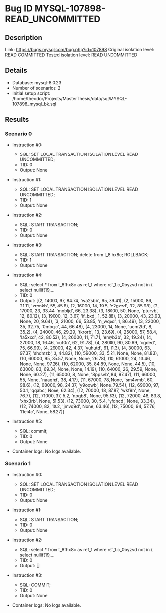 # Bug ID MYSQL-107898-READ_UNCOMMITTED

## Description

Link:                     https://bugs.mysql.com/bug.php?id=107898
Original isolation level: READ COMMITTED
Tested isolation level:   READ UNCOMMITTED


## Details
 * Database: mysql-8.0.23
 * Number of scenarios: 2
 * Initial setup script: /home/theodor/Projects/MasterThesis/data/sql/MYSQL-107898_mysql_bk.sql

## Results
### Scenario 0
 * Instruction #0:
     - SQL:  SET LOCAL TRANSACTION ISOLATION LEVEL READ UNCOMMITTED;
     - TID: 0
     - Output: None
 * Instruction #1:
     - SQL:  SET LOCAL TRANSACTION ISOLATION LEVEL READ UNCOMMITTED;
     - TID: 1
     - Output: None
 * Instruction #2:
     - SQL:  START TRANSACTION;
     - TID: 0
     - Output: None
 * Instruction #3:
     - SQL:  START TRANSACTION; delete from t_8fhx8c; ROLLBACK;
     - TID: 1
     - Output: None
 * Instruction #4:
     - SQL:  select * from t_8fhx8c as ref_1 where ref_1.c_0byzvd not in ( select nullif(19,...
     - TID: 0
     - Output: [(2, 14000, 97, 84.74, 'wa2sbb', 95, 89.41), (2, 15000, 86, 21.11, 'zronkb', 55, 45.8), (2, 16000, 14, 19.5, 'c2gzzd', 32, 85.98), (2, 17000, 23, 33.44, 'mobljd', 66, 23.38), (3, 18000, 50, None, 'pturvb', 12, 80.12), (3, 19000, 12, 3.67, 'if_bxd', 1, 52.88), (3, 20000, 43, 23.93, None, 20, 9.64), (3, 21000, 66, 53.85, 'n_wqod', 1, 86.49), (3, 22000, 35, 32.75, '0mbqjc', 44, 66.48), (4, 23000, 14, None, 'ucm2td', 8, 35.2), (4, 24000, 46, 29.29, 'tkrorb', 13, 23.69), (4, 25000, 57, 58.4, 'la5xxd', 42, 80.53), (4, 26000, 11, 71.71, 'emyb3b', 32, 19.24), (4, 27000, 18, 16.46, 'cuf0n', 62, 91.78), (4, 28000, 90, 80.69, 'cgded', 75, 66.99), (4, 29000, 42, 4.37, 'yuhutd', 61, 11.3), (4, 30000, 63, 97.37, 'shdmzb', 3, 44.82), (10, 59000, 33, 5.21, None, None, 81.83), (10, 60000, 95, 35.57, None, None, 26.78), (10, 61000, 24, 13.46, None, None, 97.26), (10, 62000, 35, 84.89, None, None, 44.5), (10, 63000, 83, 69.34, None, None, 14.19), (10, 64000, 26, 29.59, None, None, 60.27), (11, 65000, 8, None, '8ppsvb', 84, 97.47), (11, 66000, 55, None, 'naaqhd', 38, 4.17), (11, 67000, 78, None, 'sm4vmb', 60, 98.6), (12, 68000, 98, 24.37, 'y9oowb', None, 79.54), (12, 69000, 97, 50.1, 'qqabc', None, 62.34), (12, 70000, 18, 87.87, 'wkf9h', None, 76.7), (12, 71000, 37, 5.2, 'npgb8', None, 95.63), (12, 72000, 48, 83.8, 'xhx3rb', None, 51.53), (12, 73000, 30, 5.4, 'yfdncd', None, 33.34), (12, 74000, 82, 10.2, 'jmvq9d', None, 63.46), (12, 75000, 94, 57.76, 'l1ei4c', None, 58.27)]
 * Instruction #5:
     - SQL:  commit;
     - TID: 0
     - Output: None

 * Container logs:
   No logs available.

### Scenario 1
 * Instruction #0:
     - SQL:  SET LOCAL TRANSACTION ISOLATION LEVEL READ UNCOMMITTED;
     - TID: 0
     - Output: None
 * Instruction #1:
     - SQL:  START TRANSACTION;
     - TID: 0
     - Output: None
 * Instruction #2:
     - SQL:  select * from t_8fhx8c as ref_1 where ref_1.c_0byzvd not in ( select nullif(19,...
     - TID: 0
     - Output: []
 * Instruction #3:
     - SQL:  COMMIT;
     - TID: 0
     - Output: None

 * Container logs:
   No logs available.
